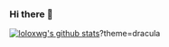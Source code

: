 ### Hi there 👋
[![loloxwg's github stats](https://github-readme-stats.vercel.app/api?username=loloxwg)](https://github.com/loloxwg/github-readme-stats)?theme=dracula

<!--
**loloxwg/loloxwg** is a ✨ _special_ ✨ repository because its `README.md` (this file) appears on your GitHub profile.

Here are some ideas to get you started:

- 🔭 I’m currently working on ...
- 🌱 I’m currently learning ...
- 👯 I’m looking to collaborate on ...
- 🤔 I’m looking for help with ...
- 💬 Ask me about ...
- 📫 How to reach me: ...
- 😄 Pronouns: ...
- ⚡ Fun fact: ...
-->
